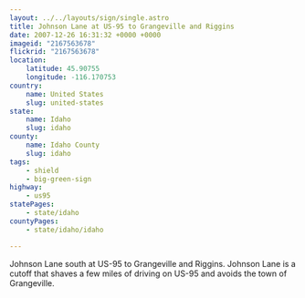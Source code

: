 ```yaml
---
layout: ../../layouts/sign/single.astro
title: Johnson Lane at US-95 to Grangeville and Riggins
date: 2007-12-26 16:31:32 +0000 +0000
imageid: "2167563678"
flickrid: "2167563678"
location:
    latitude: 45.90755
    longitude: -116.170753
country:
    name: United States
    slug: united-states
state:
    name: Idaho
    slug: idaho
county:
    name: Idaho County
    slug: idaho
tags:
    - shield
    - big-green-sign
highway:
    - us95
statePages:
    - state/idaho
countyPages:
    - state/idaho/idaho

---
```

Johnson Lane south at US-95 to Grangeville and Riggins.  Johnson Lane is a cutoff that shaves a few miles of driving on US-95 and avoids the town of Grangeville.